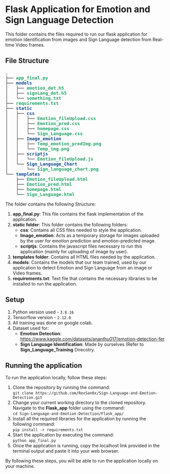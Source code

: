 # Flask Application for Emotion and Sign Language Detection

This folder contains the files required to run our flask application for emotion Identification from images and Sign Language detection from Real-time Video frames.

## File Structure

<pre><font color="#12488B"><b>.</b></font>
├── <font color="#26A269"><b>app_final.py</b></font>
├── <font color="#12488B"><b>models</b></font>
│   ├── <font color="#26A269"><b>emotion_det.h5</b></font>
│   ├── <font color="#26A269"><b>signLang_det.h5</b></font>
│   └── <font color="#26A269"><b>something.txt</b></font>
├── <font color="#26A269"><b>requirements.txt</b></font>
├── <font color="#12488B"><b>static</b></font>
│   ├── <font color="#12488B"><b>css</b></font>
│   │   ├── <font color="#26A269"><b>Emotion_fileUpload.css</b></font>
│   │   ├── <font color="#26A269"><b>Emotion_pred.css</b></font>
│   │   ├── <font color="#26A269"><b>homepage.css</b></font>
│   │   └── <font color="#26A269"><b>Sign_Language.css</b></font>
│   ├── <font color="#12488B"><b>Image_emotion</b></font>
│   │   ├── <font color="#26A269"><b>Temp_emotion_predImg.png</b></font>
│   │   └── <font color="#26A269"><b>Temp_img.png</b></font>
│   ├── <font color="#12488B"><b>scriptjs</b></font>
│   │   └── <font color="#26A269"><b>Emotion_fileUpload.js</b></font>
│   └── <font color="#12488B"><b>Sign_Language_Chart</b></font>
│       └── <font color="#26A269"><b>Sign_language_chart.png</b></font>
└── <font color="#12488B"><b>templates</b></font>
    ├── <font color="#26A269"><b>Emotion_fileUpload.html</b></font>
    ├── <font color="#26A269"><b>Emotion_pred.html</b></font>
    ├── <font color="#26A269"><b>homepage.html</b></font>
    └── <font color="#26A269"><b>Sign_Language.html</b></font>
</pre>

The folder contains the following Structure:
1. **app_final.py**: This file contains the flask implementation of the application.
2. **static folder**: This folder contains the following folders:
    * **css**: Contains all CSS files needed to style the application.
    * **Image_emotion**: Acts as a temporary storage for images uploaded by the user for emotion prediction and emotion-predicted image.
    * **scriptjs**: Contains the javascript files necessary to run this application (mainly for uploading of image by user).
3. **templates folder**: Contains all HTML files needed by the application.
4. **models**: Contains the models that our team trained, used by our application to detect Emotion and Sign Language from an image or Video frames.
5. **requirements.txt**: Text file that contains the necessary libraries to be installed to run the application.



## Setup

1. Python version used - `3.8.16`
2. Tensorflow version - `2.12.0`
3. All training was done on google colab.
4. Dataset used for:
    * **Emotion Detection**: https://www.kaggle.com/datasets/ananthu017/emotion-detection-fer
    * **Sign Language Identification**: Made by ourselves (Refer to **Sign_Language_Training** Direcotry.


## Running the application

To run the application locally, follow these steps:
1. Clone the repository by running the command: <br> `git clone https://github.com/RexSan0x/Sign-Language-and-Emotion-Detection.git`
2. Change your current working directory to the cloned repository. Navigate to the **Flask_app** folder using the command: <br>`cd Sign-Language-and-Emotion-Detection/Flask_app/`
3. Install all the required libraries for the application by running the following command:<br> `pip install -r requirements.txt`
4. Start the application by executing the command:<br> `python app_final.py`
5. Once the application is running, copy the localhost link provided in the terminal output and paste it into your web browser.

By following these steps, you will be able to run the application locally on your machine.
